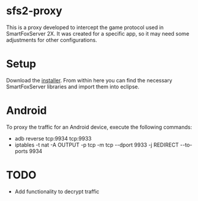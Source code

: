 # sfs2-proxy
This is a proxy developed to intercept the game protocol used in SmartFoxServer 2X. It was created
for a specific app, so it may need some adjustments for other configurations.


# Setup
Download the [installer](https://www.smartfoxserver.com/download/sfs2x#p=installer). From within here you can 
   find the necessary SmartFoxServer libraries and import them into eclipse.
   
   
# Android
To proxy the traffic for an Android device, execute the following commands:
* adb reverse tcp:9934 tcp:9933
* iptables -t nat -A OUTPUT -p tcp -m tcp --dport 9933 -j REDIRECT --to-ports 9934

# TODO
* Add functionality to decrypt traffic

